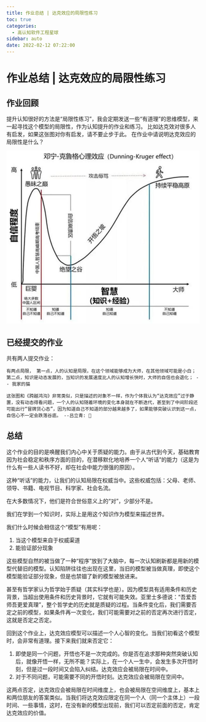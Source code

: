```yaml
---
title: 作业总结 | 达克效应的局限性练习
toc: true
categories:
  - 高认知软件工程星球
sidebar: auto
date: 2022-02-12 07:22:00
---
```


# 作业总结 | 达克效应的局限性练习

## 作业回顾

提升认知很好的方法是“局限性练习”，我会定期发送一些“有道理”的思维模型，来一起寻找这个模型的局限性，作为认知提升的作业和练习。 比如达克效对很多人有启发，如果这张图对你有启发，请不要止步于此。 在作业中请说明达克效应的局限性是什么？

![img](./20220212-the-limitations-of-the-darke-effect/75&e=1648742399&token=kIxbL07-8jAj8w1n4s9zv64FuZZNEATmlU_Vm6zD:luM31vXgs6lkPp5OAeYcGdIrSuc=-20220212071042436.jpeg)

## 已经提交的作业

共有两人提交作业：

```
有两点局限， 第一点，人的认知是局限，在这个领域能够成为大师，在其他领域可能是小白； 第二点，知识是动态发展的，当知识的发展速度比人的认知增长快时，大师的自信也会退化； -- 我家的猫
```

```
这张图和《跨越鸿沟》非常类似，只是描述的对象不一样，作为个体我认为“达克效应”过于静置，没有动态得看问题，一个人的认知随着环境的变化本身就在不断迭代，甚至到了中间阶段还可能出行“冒牌货心态”，因为知道自己不知道的部分越来越多了，如果能够突破认识到这一点，自信心不一定会跌落谷底。 --吕立青: 🐣
```

## 总结

这个作业的目的是唤醒我们内心中关于质疑的能力。由于从古代到今天，基础教育因为社会稳定和秩序方面的目的，在潜移默化地培养一个人“听话”的能力（这是为什么有一些人读书不好，却在社会中能力很强的原因）。

这种“听话”的能力，让我们的认知局限在权威当中。这些权威包括：父母、老师、领导、书籍、电视节目、科学家、社会名流。

在大多数情况下，他们是符合世俗意义上的“对”，少部分不是。

我们在学到一个知识时，实际上是用这个知识作为模型来描述世界。

我们什么时候会相信这个“模型”有用呢：

1. 当这个模型来自于权威渠道
2. 能验证部分现象

这些模型自然的被当做了一种“程序”放到了大脑中，每一次认知刷新都是用新的模型代替旧的模型。认知陷阱往往也出现在这里，当旧的模型被当做真理，即使这个模型能验证部分现象，但是也禁锢了新的模型被放进来。

甚至有哲学家认为哲学始于质疑（其实科学也是）。因为模型具有适用条件和历史背景，当超出使用条件和历史背景时，它就有可能失效。亚里士多德说：“吾爱吾师吾更爱真理”，整个哲学史的历史就是质疑的过程。当条件变化后，我们需要否定之前的模型，如果条件再一次变化，我们可能需要对之前的否定再次进行否定，这就是否定之否定。

回到这个作业上，达克效应模型可以描述一个人心智的变化。当我们初看这个模型时，会非常有道理。接下来我们就来否定它：

1. 即使是同一个问题，开悟也不是一次完成的。你是否在追求那种突然突破认知后，就像开悟一样，无所不能？实际上，在一个人一生中，会发生多次开悟时刻，但是过一段时间又会陷入纠结。达克效应会被局限在时间中。
2. 对于不同问题，可能需要不同的开悟时刻。达克效应会被局限在空间中。

这两点否定，达克效应会被局限在时间维度上，也会被局限在空间维度上，基本上和两位朋友的答案类似。当我们将达克效应限定在同一个人（同一个主体上）一段时间、一些事情，这时，在没有新的模型出现前，我们可以否定前面的否定，肯定达克效应的价值。

